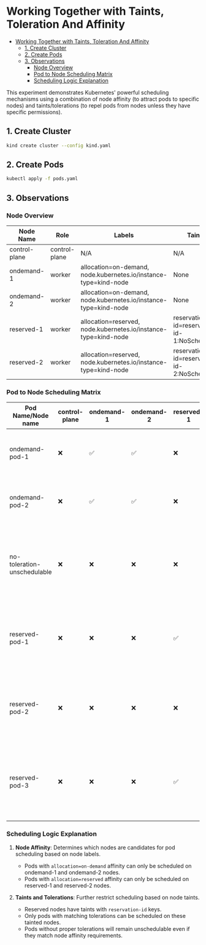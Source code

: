 # Working Together with Taints, Toleration And Affinity

- [Working Together with Taints, Toleration And Affinity](#working-together-with-taints-toleration-and-affinity)
  - [1. Create Cluster](#1-create-cluster)
  - [2. Create Pods](#2-create-pods)
  - [3. Observations](#3-observations)
    - [Node Overview](#node-overview)
    - [Pod to Node Scheduling Matrix](#pod-to-node-scheduling-matrix)
    - [Scheduling Logic Explanation](#scheduling-logic-explanation)

This experiment demonstrates Kubernetes' powerful scheduling mechanisms using a combination of node affinity (to attract pods to specific nodes) and taints/tolerations (to repel pods from nodes unless they have specific permissions).

## 1. Create Cluster

```bash
kind create cluster --config kind.yaml
```

## 2. Create Pods

```bash
kubectl apply -f pods.yaml
```

## 3. Observations

### Node Overview

| Node Name | Role | Labels | Taints |
|-----------|------|--------|--------|
| control-plane | control-plane | N/A | N/A |
| ondemand-1 | worker | allocation=on-demand, node.kubernetes.io/instance-type=kind-node | None |
| ondemand-2 | worker | allocation=on-demand, node.kubernetes.io/instance-type=kind-node | None |
| reserved-1 | worker | allocation=reserved, node.kubernetes.io/instance-type=kind-node | reservation-id=reservation-id-1:NoSchedule |
| reserved-2 | worker | allocation=reserved, node.kubernetes.io/instance-type=kind-node | reservation-id=reservation-id-2:NoSchedule |

### Pod to Node Scheduling Matrix

| Pod Name/Node name | control-plane | ondemand-1 | ondemand-2 | reserved-1 | reserved-2 | Reason |
|----------|---------------|------------|------------|------------|------------|--------|
| ondemand-pod-1 | ❌ | ✅ | ✅ | ❌ | ❌ | Requires nodes with label `allocation=on-demand`. Will be scheduled on either ondemand-1 or ondemand-2. |
| ondemand-pod-2 | ❌ | ✅ | ✅ | ❌ | ❌ | Requires nodes with label `allocation=on-demand`. Will be scheduled on either ondemand-1 or ondemand-2. |
| no-toleration-unschedulable | ❌ | ❌ | ❌ | ❌ | ❌ | Requires nodes with label `allocation=reserved` but lacks the tolerations for the taints on reserved-1 and reserved-2. Cannot be scheduled anywhere. |
| reserved-pod-1 | ❌ | ❌ | ❌ | ✅ | ❌ | Requires nodes with label `allocation=reserved` and has toleration only for reservation-id-1. Will only be scheduled on reserved-1. |
| reserved-pod-2 | ❌ | ❌ | ❌ | ❌ | ✅ | Requires nodes with label `allocation=reserved` and has toleration only for reservation-id-2. Will only be scheduled on reserved-2. |
| reserved-pod-3 | ❌ | ❌ | ❌ | ✅ | ✅ | Requires nodes with label `allocation=reserved` and has tolerations for both reservation-id-1 and reservation-id-2. Can be scheduled on either reserved-1 or reserved-2. |

### Scheduling Logic Explanation

1. **Node Affinity**: Determines which nodes are candidates for pod scheduling based on node labels.
   - Pods with `allocation=on-demand` affinity can only be scheduled on ondemand-1 and ondemand-2 nodes.
   - Pods with `allocation=reserved` affinity can only be scheduled on reserved-1 and reserved-2 nodes.

2. **Taints and Tolerations**: Further restrict scheduling based on node taints.
   - Reserved nodes have taints with `reservation-id` keys.
   - Only pods with matching tolerations can be scheduled on these tainted nodes.
   - Pods without proper tolerations will remain unschedulable even if they match node affinity requirements.

